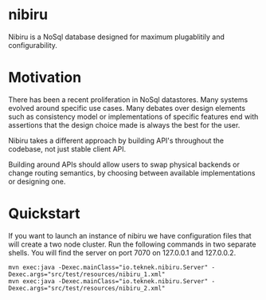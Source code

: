nibiru
======

Nibiru is a NoSql database designed for maximum plugablitily and configurability. 

Motivation
======

There has been a recent proliferation in NoSql datastores. Many systems evolved around specific use cases. Many debates over design elements such as consistency model or implementations of specific features end with assertions that the design choice made is always the best for the user.

Nibiru takes a different approach by building API's throughout the codebase, not just stable client API. 

Building around APIs should allow users to swap physical backends or change routing semantics, by choosing between available implementations or designing one.

Quickstart
======

If you want to launch an instance of nibiru we have configuration files that will create a two node cluster. Run the following commands in two separate shells. You will find the server on port 7070 on 127.0.0.1 and 127.0.0.2.

    mvn exec:java -Dexec.mainClass="io.teknek.nibiru.Server" -Dexec.args="src/test/resources/nibiru_1.xml"
    mvn exec:java -Dexec.mainClass="io.teknek.nibiru.Server" -Dexec.args="src/test/resources/nibiru_2.xml"

